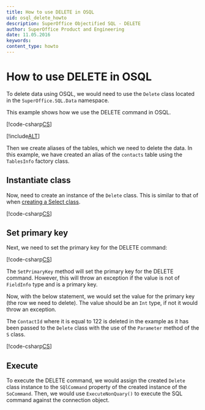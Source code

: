 ```yaml
---
title: How to use DELETE in OSQL
uid: osql_delete_howto
description: SuperOffice Objectified SQL - DELETE
author: SuperOffice Product and Engineering
date: 11.05.2016
keywords:
content_type: howto
---
```


# How to use DELETE in OSQL

To delete data using OSQL, we would need to use the `Delete` class located in the `SuperOffice.SQL.Data` namespace.

This example shows how we use the DELETE command in OSQL.

[!code-csharp[CS](includes/delete-1.cs)]

[!include[ALT](includes/setup.md)]

Then we create aliases of the tables, which we need to delete the data. In this example, we have created an alias of the `contacts` table using the `TablesInfo` factory class.

## Instantiate class

Now, need to create an instance of the `Delete` class. This is similar to that of when [creating a Select class][2].

[!code-csharp[CS](includes/delete-1.cs?range=26)]

## Set primary key

Next, we need to set the primary key for the DELETE command:

[!code-csharp[CS](includes/delete-1.cs?range=28)]

The `SetPrimaryKey` method will set the primary key for the DELETE command. However, this will throw an exception if the value is not of `FieldInfo` type and is a primary key.

Now, with the below statement, we would set the value for the primary key (the row we need to delete). The value should be an `Int` type, if not it would throw an exception.

The `ContactId` where it is equal to 122 is deleted in the example as it has been passed to the `Delete` class with the use of the `Parameter` method of the `S` class.

[!code-csharp[CS](includes/delete-1.cs?range=29)]

## Execute

To execute the DELETE command, we would assign the created `Delete` class instance to the `SQlCommand` property of the created instance of the `SoCommand`. Then, we would use `ExecuteNonQuary()` to execute the SQL command against the connection object.

<!-- Referenced links -->
[2]: using-select.md
